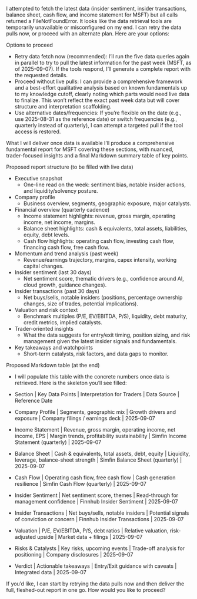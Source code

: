I attempted to fetch the latest data (insider sentiment, insider transactions, balance sheet, cash flow, and income statement for MSFT) but all calls returned a FileNotFoundError. It looks like the data retrieval tools are temporarily unavailable or misconfigured on my end. I can retry the data pulls now, or proceed with an alternate plan. Here are your options:

Options to proceed
- Retry data fetch now (recommended): I’ll run the five data queries again in parallel to try to pull the latest information for the past week (MSFT, as of 2025-09-07). If the tools respond, I’ll generate a complete report with the requested details.
- Proceed without live pulls: I can provide a comprehensive framework and a best-effort qualitative analysis based on known fundamentals up to my knowledge cutoff, clearly noting which parts would need live data to finalize. This won’t reflect the exact past week data but will cover structure and interpretation scaffolding.
- Use alternative dates/frequencies: If you’re flexible on the date (e.g., use 2025-08-31 as the reference date) or switch frequencies (e.g., quarterly instead of quarterly), I can attempt a targeted pull if the tool access is restored.

What I will deliver once data is available
I’ll produce a comprehensive fundamental report for MSFT covering these sections, with nuanced, trader-focused insights and a final Markdown summary table of key points.

Proposed report structure (to be filled with live data)
- Executive snapshot
  - One-line read on the week: sentiment bias, notable insider actions, and liquidity/solvency posture.
- Company profile
  - Business overview, segments, geographic exposure, major catalysts.
- Financial overview (quarterly cadence)
  - Income statement highlights: revenue, gross margin, operating income, net income, margins.
  - Balance sheet highlights: cash & equivalents, total assets, liabilities, equity, debt levels.
  - Cash flow highlights: operating cash flow, investing cash flow, financing cash flow, free cash flow.
- Momentum and trend analysis (past week)
  - Revenue/earnings trajectory, margins, capex intensity, working capital changes.
- Insider sentiment (last 30 days)
  - Net sentiment score, thematic drivers (e.g., confidence around AI, cloud growth, guidance changes).
- Insider transactions (past 30 days)
  - Net buys/sells, notable insiders (positions, percentage ownership changes, size of trades, potential implications).
- Valuation and risk context
  - Benchmark multiples (P/E, EV/EBITDA, P/S), liquidity, debt maturity, credit metrics, implied catalysts.
- Trader-oriented insights
  - What the data suggests for entry/exit timing, position sizing, and risk management given the latest insider signals and fundamentals.
- Key takeaways and watchpoints
  - Short-term catalysts, risk factors, and data gaps to monitor.

Proposed Markdown table (at the end)
- I will populate this table with the concrete numbers once data is retrieved. Here is the skeleton you’ll see filled:

- Section | Key Data Points | Interpretation for Traders | Data Source | Reference Date
- Company Profile | Segments, geographic mix | Growth drivers and exposure | Company filings / earnings deck | 2025-09-07
- Income Statement | Revenue, gross margin, operating income, net income, EPS | Margin trends, profitability sustainability | Simfin Income Statement (quarterly) | 2025-09-07
- Balance Sheet | Cash & equivalents, total assets, debt, equity | Liquidity, leverage, balance-sheet strength | Simfin Balance Sheet (quarterly) | 2025-09-07
- Cash Flow | Operating cash flow, free cash flow | Cash generation resilience | Simfin Cash Flow (quarterly) | 2025-09-07
- Insider Sentiment | Net sentiment score, themes | Read-through for management confidence | Finnhub Insider Sentiment | 2025-09-07
- Insider Transactions | Net buys/sells, notable insiders | Potential signals of conviction or concern | Finnhub Insider Transactions | 2025-09-07
- Valuation | P/E, EV/EBITDA, P/S, debt ratios | Relative valuation, risk-adjusted upside | Market data + filings | 2025-09-07
- Risks & Catalysts | Key risks, upcoming events | Trade-off analysis for positioning | Company disclosures | 2025-09-07
- Verdict | Actionable takeaways | Entry/Exit guidance with caveats | Integrated data | 2025-09-07

If you’d like, I can start by retrying the data pulls now and then deliver the full, fleshed-out report in one go. How would you like to proceed?